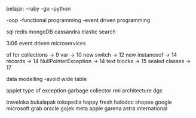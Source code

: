 belajar:
-ruby
-go
-python

-oop
-functional programming
-event driven programming

sql
redis
mongoDB
cassandra
elastic search

3:06 event driven microservices

of for collections -> 9
var -> 10
new switch -> 12
new instanceof -> 14
records -> 14
NullPointerException -> 14
text blocks -> 15
sealed classes -> 17


data modelling
-avoid wide table


applet
type of exception
garbage collector
rmi architecture
dgc

traveloka
bukalapak
tokopedia
happy fresh
halodoc
shopee
google
microsoft
grab
oracle
gojek
meta
apple
garena
astra international